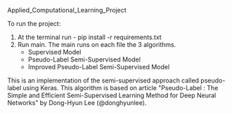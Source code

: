 Applied_Computational_Learning_Project

To run the project:
  1. At the terminal run - pip install -r requirements.txt
  2. Run main.
     The main runs on each file the 3 algorithms. 
     - Supervised Model
     - Pseudo-Label Semi-Supervised Model
     - Improved Pseudo-Label Semi-Supervised Model
     
  This is an implementation of the semi-supervised approach called pseudo-label using Keras. 
  This algorithm is based on article "Pseudo-Label : The Simple and Efficient Semi-Supervised Learning Method for Deep Neural Networks" by Dong-Hyun Lee (@donghyunlee).
